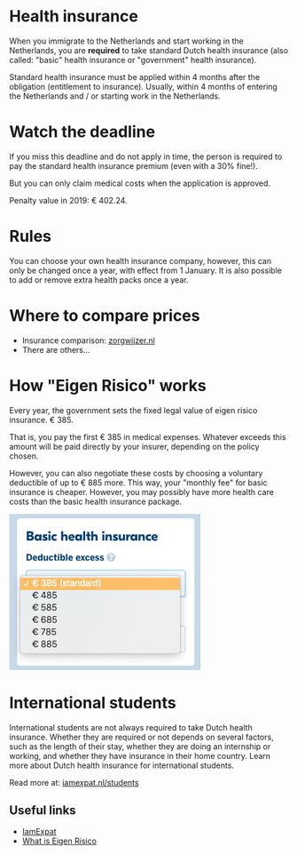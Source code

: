 # Health insurance

When you immigrate to the Netherlands and start working in the Netherlands, you are **required** to take standard Dutch health insurance (also called: "basic" health insurance or "government" health insurance).

Standard health insurance must be applied within 4 months after the obligation (entitlement to insurance). Usually, within 4 months of entering the Netherlands and / or starting work in the Netherlands.

# Watch the deadline

If you miss this deadline and do not apply in time, the person is required to pay the standard health insurance premium (even with a 30% fine!).

But you can only claim medical costs when the application is approved.

Penalty value in 2019: € ​​402.24.

# Rules

You can choose your own health insurance company, however, this can only be changed once a year, with effect from 1 January.
It is also possible to add or remove extra health packs once a year.

# Where to compare prices

- Insurance comparison: [zorgwijzer.nl](https://www.zorgwijzer.nl/zorgvergelijker/english#/search)
- There are others...

# How "Eigen Risico" works

Every year, the government sets the fixed legal value of eigen risico insurance. € 385.

That is, you pay the first € 385 in medical expenses.
Whatever exceeds this amount will be paid directly by your insurer, depending on the policy chosen.

However, you can also negotiate these costs by choosing a voluntary deductible of up to € 885 more.
This way, your "monthly fee" for basic insurance is cheaper.
However, you may possibly have more health care costs than the basic health insurance package.

![../../pt-br/files/Seguro-saude-ranges.png](../../pt-br/files/Seguro-saude-ranges.png)

# International students

International students are not always required to take Dutch health insurance. Whether they are required or not depends on several factors, such as the length of their stay, whether they are doing an internship or working, and whether they have insurance in their home country. Learn more about Dutch health insurance for international students.

Read more at: [iamexpat.nl/students](https://www.iamexpat.nl/expat-info/insurances-netherlands/dutch-health-insurance-international-students)

## Useful links

- [IamExpat](https://www.iamexpat.nl/expat-info/insurances-netherlands/dutch-health-insurance)
- [What is Eigen Risico](https://www.abroad-experience.com/blog/eigen-risico-own-risk/)
